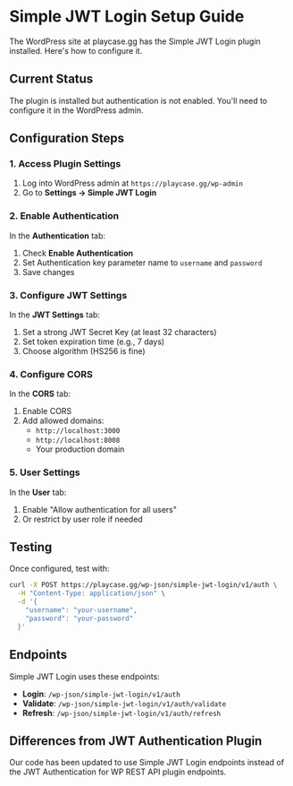 # Simple JWT Login Setup Guide

The WordPress site at playcase.gg has the Simple JWT Login plugin installed. Here's how to configure it.

## Current Status

The plugin is installed but authentication is not enabled. You'll need to configure it in the WordPress admin.

## Configuration Steps

### 1. Access Plugin Settings

1. Log into WordPress admin at `https://playcase.gg/wp-admin`
2. Go to **Settings → Simple JWT Login**

### 2. Enable Authentication

In the **Authentication** tab:
1. Check **Enable Authentication**
2. Set Authentication key parameter name to `username` and `password`
3. Save changes

### 3. Configure JWT Settings

In the **JWT Settings** tab:
1. Set a strong JWT Secret Key (at least 32 characters)
2. Set token expiration time (e.g., 7 days)
3. Choose algorithm (HS256 is fine)

### 4. Configure CORS

In the **CORS** tab:
1. Enable CORS
2. Add allowed domains:
   - `http://localhost:3000`
   - `http://localhost:8008`
   - Your production domain

### 5. User Settings

In the **User** tab:
1. Enable "Allow authentication for all users"
2. Or restrict by user role if needed

## Testing

Once configured, test with:

```bash
curl -X POST https://playcase.gg/wp-json/simple-jwt-login/v1/auth \
  -H "Content-Type: application/json" \
  -d '{
    "username": "your-username",
    "password": "your-password"
  }'
```

## Endpoints

Simple JWT Login uses these endpoints:
- **Login**: `/wp-json/simple-jwt-login/v1/auth`
- **Validate**: `/wp-json/simple-jwt-login/v1/auth/validate`
- **Refresh**: `/wp-json/simple-jwt-login/v1/auth/refresh`

## Differences from JWT Authentication Plugin

Our code has been updated to use Simple JWT Login endpoints instead of the JWT Authentication for WP REST API plugin endpoints.